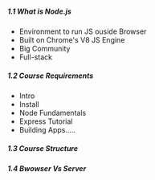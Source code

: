 <h5>1.1 What is Node.js</h5>

- Environment to run JS ouside Browser
- Built on Chrome's V8 JS Engine
- Big Community
- Full-stack
  
<h5>1.2 Course Requirements</h5>

- Intro
- Install
- Node Fundamentals
- Express Tutorial
- Building Apps.....

<h5>1.3 Course Structure</h5>
<h5>1.4 Bwowser Vs Server</h5>
